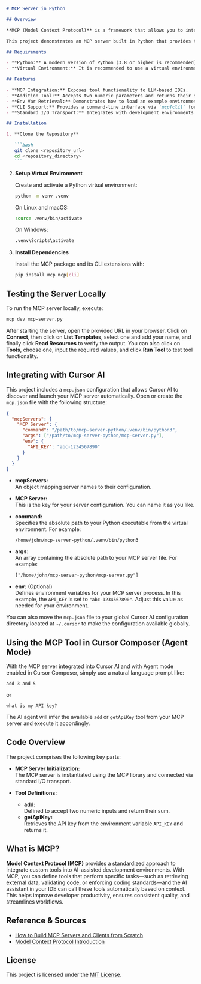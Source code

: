 ````markdown
# MCP Server in Python

## Overview

**MCP (Model Context Protocol)** is a framework that allows you to integrate custom tools into AI-assisted development environments—such as Cursor AI. MCP servers expose functionality (like data retrieval or code analysis) so that an LLM-based IDE can call these tools on demand.

This project demonstrates an MCP server built in Python that provides two basic tools. One tool, **add**, accepts two numbers and returns their sum, while the other, **getApiKey**, retrieves the API key from the environment (via the `API_KEY` variable). Learn more about MCP in the [Model Context Protocol Introduction](https://modelcontextprotocol.io/introduction).

## Requirements

- **Python:** A modern version of Python (3.8 or higher is recommended).
- **Virtual Environment:** It is recommended to use a virtual environment for dependency management.

## Features

- **MCP Integration:** Exposes tool functionality to LLM-based IDEs.
- **Addition Tool:** Accepts two numeric parameters and returns their sum.
- **Env Var Retrieval:** Demonstrates how to load an example environment variable from the configuration file.
- **CLI Support:** Provides a command-line interface via `mcp[cli]` for easy local development and testing.
- **Standard I/O Transport:** Integrates with development environments using standard I/O for seamless communication.

## Installation

1. **Clone the Repository**

   ```bash
   git clone <repository_url>
   cd <repository_directory>
   ```
````

2. **Setup Virtual Environment**

   Create and activate a Python virtual environment:

   ```bash
   python -m venv .venv
   ```

   On Linux and macOS:

   ```bash
   source .venv/bin/activate
   ```

   On Windows:

   ```bash
   .venv\Scripts\activate
   ```

3. **Install Dependencies**

   Install the MCP package and its CLI extensions with:

   ```bash
   pip install mcp mcp[cli]
   ```

## Testing the Server Locally

To run the MCP server locally, execute:

```bash
mcp dev mcp-server.py
```

After starting the server, open the provided URL in your browser. Click on **Connect**, then click on **List Templates**, select one and add your name, and finally click **Read Resources** to verify the output. You can also click on **Tools**, choose one, input the required values, and click **Run Tool** to test tool functionality.

## Integrating with Cursor AI

This project includes a `mcp.json` configuration that allows Cursor AI to discover and launch your MCP server automatically. Open or create the `mcp.json` file with the following structure:

```json
{
  "mcpServers": {
    "MCP Server": {
      "command": "/path/to/mcp-server-python/.venv/bin/python3",
      "args": ["/path/to/mcp-server-python/mcp-server.py"],
      "env": {
        "API_KEY": "abc-1234567890"
      }
    }
  }
}
```

- **mcpServers:**  
  An object mapping server names to their configuration.

- **MCP Server:**  
  This is the key for your server configuration. You can name it as you like.

- **command:**  
  Specifies the absolute path to your Python executable from the virtual environment. For example:

  ```
  /home/john/mcp-server-python/.venv/bin/python3
  ```

- **args:**  
  An array containing the absolute path to your MCP server file. For example:

  ```
  ["/home/john/mcp-server-python/mcp-server.py"]
  ```

- **env:** (Optional)  
  Defines environment variables for your MCP server process. In this example, the `API_KEY` is set to `"abc-1234567890"`. Adjust this value as needed for your environment.

You can also move the `mcp.json` file to your global Cursor AI configuration directory located at `~/.cursor` to make the configuration available globally.

## Using the MCP Tool in Cursor Composer (Agent Mode)

With the MCP server integrated into Cursor AI and with Agent mode enabled in Cursor Composer, simply use a natural language prompt like:

```
add 3 and 5
```

or

```
what is my API key?
```

The AI agent will infer the available `add` or `getApiKey` tool from your MCP server and execute it accordingly.

## Code Overview

The project comprises the following key parts:

- **MCP Server Initialization:**  
  The MCP server is instantiated using the MCP library and connected via standard I/O transport.

- **Tool Definitions:**
  - **add:**  
    Defined to accept two numeric inputs and return their sum.
  - **getApiKey:**  
    Retrieves the API key from the environment variable `API_KEY` and returns it.

## What is MCP?

**Model Context Protocol (MCP)** provides a standardized approach to integrate custom tools into AI-assisted development environments. With MCP, you can define tools that perform specific tasks—such as retrieving external data, validating code, or enforcing coding standards—and the AI assistant in your IDE can call these tools automatically based on context. This helps improve developer productivity, ensures consistent quality, and streamlines workflows.

## Reference & Sources

- [How to Build MCP Servers and Clients from Scratch](https://dev.to/composiodev/how-to-build-mcp-servers-and-clients-from-scratch-4o2f)
- [Model Context Protocol Introduction](https://modelcontextprotocol.io/introduction)

## License

This project is licensed under the [MIT License](LICENSE).
